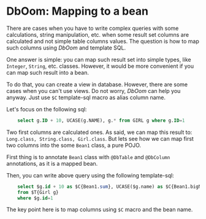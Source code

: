 # DbOom: Mapping to a bean

There are cases when you have to write complex queries with some
calculations, string manipulation, etc. when some result set columns are
calculated and not simple table columns values. The question is how to
map such columns using *DbOom* and template SQL.

One answer is simple: you can map such result set into simple types,
like `Integer`, `String`, etc. classes. However, it would be more
convenient if you can map such result into a bean.

To do that, you can create a view in database. However, there are some
cases when you can't use views. Do not worry, *DbOom* can help you
anyway. Just use `$C` template-sql macro as alias column name.

Let's focus on the following sql:

~~~~~ sql
    select g.ID + 10, UCASE(g.NAME), g.* from GIRL g where g.ID=1
~~~~~

Two first columns are calculated ones. As said, we can map this result
to: `Long.class, String.class, Girl.class`. But lets see how we can map
first two columns into the some `Bean1` class, a pure POJO.

First thing is to annotate `Bean1` class with `@DbTable` and `@DbColumn`
annotations, as it is a mapped bean.

Then, you can write above query using the following template-sql:

~~~~~ sql
    select $g.id + 10 as $C{Bean1.sum}, UCASE($g.name) as $C{Bean1.bigName}, $C{g.*}
    from $T{Girl g}
    where $g.id=1
~~~~~

The key point here is to map columns using `$C` macro and the bean name.
